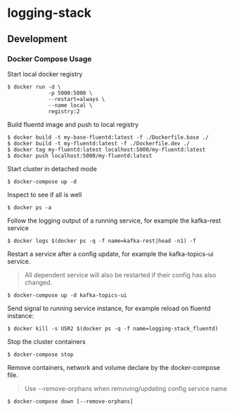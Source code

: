 # logging-stack

## Development

### Docker Compose Usage
Start local docker registry
```
$ docker run -d \
             -p 5000:5000 \
             --restart=always \
             --name local \
             registry:2
```

Build fluentd image and push to local registry
```
$ docker build -t my-base-fluentd:latest -f ./Dockerfile.base ./
$ docker build -t my-fluentd:latest -f ./Dockerfile.dev ./
$ docker tag my-fluentd:latest localhost:5000/my-fluentd:latest
$ docker push localhost:5000/my-fluentd:latest
```

Start cluster in detached mode
```
$ docker-compose up -d
```

Inspect to see if all is well
```
$ docker ps -a
```

Follow the logging output of a running service, for example the kafka-rest service
```
$ docker logs $(docker ps -q -f name=kafka-rest|head -n1) -f
```

Restart a service after a config update, for example the kafka-topics-ui service.

> All dependent service will also be restarted if their config has also changed.

```
$ docker-compose up -d kafka-topics-ui
```

Send signal to running service instance, for example reload on fluentd instance:
```
$ docker kill -s USR2 $(docker ps -q -f name=logging-stack_fluentd)
```

Stop the cluster containers
```
$ docker-compose stop
```

Remove containers, network and volume declare by the docker-compose file.

> Use --remove-orphans when removing/updating config service name

```
$ docker-compose down [--remove-orphans]
```
